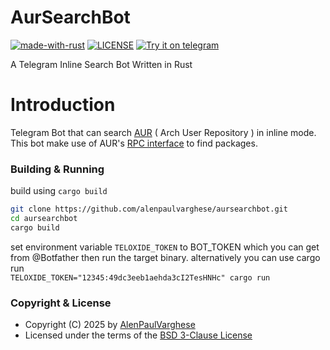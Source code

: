 # AurSearchBot

[![made-with-rust](https://img.shields.io/badge/Made%20with-Rust-1f425f.svg)](https://www.rust-lang.org/)
[![LICENSE](https://img.shields.io/github/license/alenpaulvarghese/AurSearchBot?color=%2340AA8B)](./LICENSE.md)
[![Try it on telegram](https://img.shields.io/badge/try%20it-on%20telegram-0088cc.svg)](http://t.me/AurSearchBot)

A Telegram Inline Search Bot Written in Rust

# Introduction

Telegram Bot that can search [AUR](https://aur.archlinux.org/) ( Arch User Repository ) in inline mode. This bot make use of AUR's [RPC interface](https://aur.archlinux.org/rpc.php) to find packages.


### Building & Running

build using `cargo build`
```sh
git clone https://github.com/alenpaulvarghese/aursearchbot.git
cd aursearchbot
cargo build
```

set environment variable `TELOXIDE_TOKEN` to BOT_TOKEN 
which you can get from @Botfather then run the target binary.
alternatively you can use cargo run<br>
`TELOXIDE_TOKEN="12345:49dc3eeb1aehda3cI2TesHNHc" cargo run`

### Copyright & License

* Copyright (C) 2025 by [AlenPaulVarghese](https://github.com/alenpaulvarghese)
* Licensed under the terms of the [BSD 3-Clause License](./LICENSE.md)
